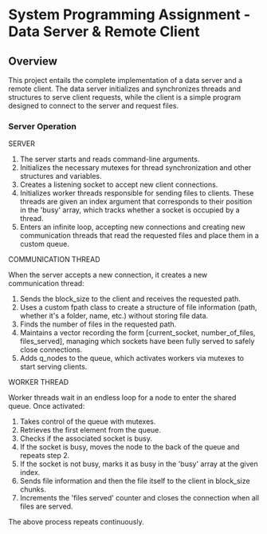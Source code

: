 # System Programming Assignment - Data Server & Remote Client

## Overview
This project entails the complete implementation of a data server and a remote client. The data server initializes and synchronizes threads and structures to serve client requests, while the client is a simple program designed to connect to the server and request files.

### Server Operation
SERVER
1. The server starts and reads command-line arguments.
2. Initializes the necessary mutexes for thread synchronization and other structures and variables.
3. Creates a listening socket to accept new client connections.
4. Initializes worker threads responsible for sending files to clients. These threads are given an index argument that corresponds to their position in the 'busy' array, which tracks whether a socket is occupied by a thread.
5. Enters an infinite loop, accepting new connections and creating new communication threads that read the requested files and place them in a custom queue.

COMMUNICATION THREAD

When the server accepts a new connection, it creates a new communication thread:
1. Sends the block_size to the client and receives the requested path.
2. Uses a custom fpath class to create a structure of file information (path, whether it's a folder, name, etc.) without storing file data.
3. Finds the number of files in the requested path.
4. Maintains a vector recording the form [current_socket, number_of_files, files_served], managing which sockets have been fully served to safely close connections.
5. Adds q_nodes to the queue, which activates workers via mutexes to start serving clients.

WORKER THREAD

Worker threads wait in an endless loop for a node to enter the shared queue. Once activated:
1. Takes control of the queue with mutexes.
2. Retrieves the first element from the queue.
3. Checks if the associated socket is busy.
4. If the socket is busy, moves the node to the back of the queue and repeats step 2.
5. If the socket is not busy, marks it as busy in the 'busy' array at the given index.
6. Sends file information and then the file itself to the client in block_size chunks.
7. Increments the 'files served' counter and closes the connection when all files are served.

The above process repeats continuously.
